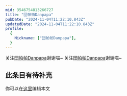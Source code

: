 ```yaml
---
mid: 3546754813266727
title: "団帕帕Danpapa"
pubDate: "2024-11-04T11:22:10.843Z"
updatedDate: "2024-11-04T11:22:10.843Z"
profile:
  {
    Nickname: ["団帕帕Danpapa"],
  }
---
```


关注[団帕帕Danpapa](https://space.bilibili.com/3546754813266727)谢谢喵~ 关注[団帕帕Danpapa](https://space.bilibili.com/3546754813266727)谢谢喵~

## 此条目有待补充
你可以在[这里](https://github.com/Yuhanawa/VTuber.ICU/edit/master/src/content/v/団帕帕Danpapa/index.md)编辑本文

